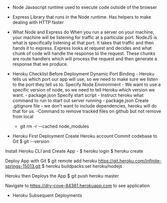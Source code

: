 

- Node
Javascript runtime used to execute code outside of the browser

- Express
Library that runs in the Node runtime. Has helpers to make dealing with HTTP faster


- What Node and Express do
When you run a server on your machine, your machine will be listening for traffic at a particular port.
NodeJS is what is specifically listening at that port. It takes that traffic and then hands it to express.
Express looks at request and decides and what chunk of code will handle the response to the request.
These chunks are route handlers which will process the request and then generate a response that we produce. 

- Heroku Checklist Before Deployment
Dynamic Port Binding - Heroku tells us which port our app will use, so we need to make sure we listen to the port they tell us to.
Specify Node Environment - We want to use a specific version of node, so we need to tell Heroku which version we want. - package.json
Specify start script - Instruct heroku what command to run to start out server running - package.json
Create .gitignore file - we don't want to include dependencies, heroku will do that for us.
    -Command to remove tracked files on github but not remove from local 
    - git rm -r --cached node_modules

- Heroku First Deployment
Create Heroku account
Commit codebase to Git
$ git --version

Install Heroku CLI and Create App -
$ heroku login
$ heroku create

Deploy App with Git
$ git remote add heroku https://git.heroku.com/infinite-springs-15013.git
$ heroku buildpacks:set heroku/nodejs

Heroku then Deploys the App
$ git push heroku master

Navigate to https://dry-cove-84361.herokuapp.com to see application

- Heroku Subsequent Deployments
